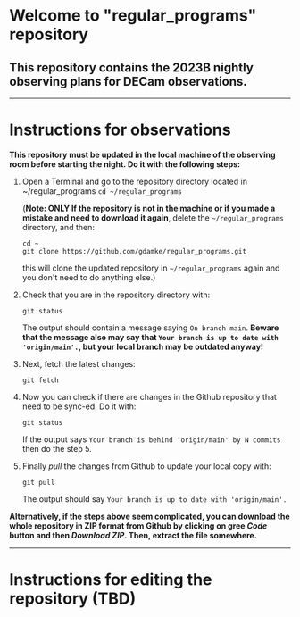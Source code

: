# Welcome to "regular_programs" repository


## This repository contains the 2023B nightly observing plans for DECam observations. 

----
# Instructions for observations

**This repository must be updated in the local machine of the observing room before starting the night. Do it with the following steps:**

1. Open a Terminal and go to the repository directory located in ~/regular_programs
   ```cd ~/regular_programs```

   (**Note: ONLY If the repository is not in the machine or if you made a mistake and need to download it again**, delete the ```~/regular_programs``` directory, and then:
   ```
   cd ~
   git clone https://github.com/gdamke/regular_programs.git
   ```
   this will clone the updated repository in ```~/regular_programs``` again and you don't need to do anything else.)

2. Check that you are in the repository directory with:
   
   ```
   git status
   ```

   The output should contain a message saying ```On branch main```. **Beware that the message also may say that ```Your branch is up to date with 'origin/main'.```, but your local branch may be outdated anyway!** 

3. Next, fetch the latest changes:
   ```
   git fetch
   ```

4. Now you can check if there are changes in the Github repository that need to be sync-ed. Do it with:
   ```
   git status
   ``` 

   If the output says ```Your branch is behind 'origin/main' by N commits``` then do the step 5.


5. Finally *pull* the changes from Github to update your local copy with:
   ```
   git pull
   ```
   The output should say ```Your branch is up to date with 'origin/main'.```

**Alternatively, if the steps above seem complicated, you can download the whole repository in ZIP format from Github by clicking on gree *Code* button and then *Download ZIP*. Then, extract the file somewhere.**


----

# Instructions for editing the repository (TBD)
